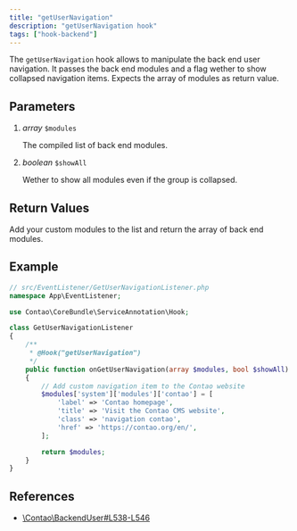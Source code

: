 ```yaml
---
title: "getUserNavigation"
description: "getUserNavigation hook"
tags: ["hook-backend"]
---
```


The `getUserNavigation` hook allows to manipulate the back end user navigation.
It passes the back end modules and a flag wether to show collapsed navigation
items. Expects the array of modules as return value.


## Parameters

1. *array* `$modules`

    The compiled list of back end modules.

2. *boolean* `$showAll`

    Wether to show all modules even if the group is collapsed.


## Return Values

Add your custom modules to the list and return the array of back end modules.


## Example

```php
// src/EventListener/GetUserNavigationListener.php
namespace App\EventListener;

use Contao\CoreBundle\ServiceAnnotation\Hook;

class GetUserNavigationListener
{
    /**
     * @Hook("getUserNavigation")
     */
    public function onGetUserNavigation(array $modules, bool $showAll): array
    {
        // Add custom navigation item to the Contao website
        $modules['system']['modules']['contao'] = [
            'label' => 'Contao homepage',
            'title' => 'Visit the Contao CMS website',
            'class' => 'navigation contao',
            'href' => 'https://contao.org/en/',
        ];

        return $modules;
    }
}
```


## References

* [\Contao\BackendUser#L538-L546](https://github.com/contao/contao/blob/4.7.6/core-bundle/src/Resources/contao/classes/BackendUser.php#L538-L546)
